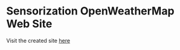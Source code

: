 # Sensorization OpenWeatherMap Web Site

Visit the created site [here](https://www.weathersense.susanavitoria.pt/)
